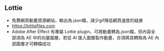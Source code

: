 ## Lottie
- 免費網頁動畫資源網站，輸出為.json檔，減少gif降低網頁速度的疑慮
- https://lottiefiles.com
- Adobe After Effect 有專屬 Lottie plugin，可將動畫轉為.json檔，但內容全部須為 AE 中的向量圖層，若從 AI 匯入圖層製作動畫，亦須將其轉換為 AE 內部圖層才可轉檔成功

